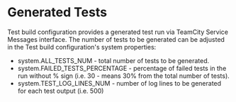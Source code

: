 # Generated Tests
Test build configuration provides a generated test run via TeamCity Service Messages interface.
The number of tests to be generated can be adjusted in the Test build configuration's system properties:
 - system.ALL_TESTS_NUM - total number of tests to be generated. 
 - system.FAILED_TESTS_PERCENTAGE - percentage of failed tests in the run without % sign (i.e. 30 - means 30% from the total number of tests).
 - system.TEST_LOG_LINES_NUM - number of log lines to be generated for each test output (i.e. 500)
 




